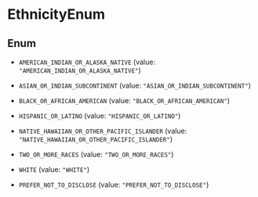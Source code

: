 

# EthnicityEnum

## Enum


* `AMERICAN_INDIAN_OR_ALASKA_NATIVE` (value: `"AMERICAN_INDIAN_OR_ALASKA_NATIVE"`)

* `ASIAN_OR_INDIAN_SUBCONTINENT` (value: `"ASIAN_OR_INDIAN_SUBCONTINENT"`)

* `BLACK_OR_AFRICAN_AMERICAN` (value: `"BLACK_OR_AFRICAN_AMERICAN"`)

* `HISPANIC_OR_LATINO` (value: `"HISPANIC_OR_LATINO"`)

* `NATIVE_HAWAIIAN_OR_OTHER_PACIFIC_ISLANDER` (value: `"NATIVE_HAWAIIAN_OR_OTHER_PACIFIC_ISLANDER"`)

* `TWO_OR_MORE_RACES` (value: `"TWO_OR_MORE_RACES"`)

* `WHITE` (value: `"WHITE"`)

* `PREFER_NOT_TO_DISCLOSE` (value: `"PREFER_NOT_TO_DISCLOSE"`)



